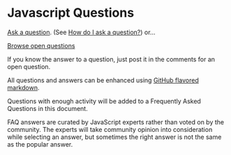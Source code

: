 Javascript Questions
====================

[Ask a question](https://github.com/learn-javascript-courses/javascript-questions/issues/new). (See [How do I ask a question?](https://github.com/learn-javascript-courses/javascript-questions/issues/1)) or...

[Browse open questions](https://github.com/learn-javascript-courses/javascript-questions/issues)

If you know the answer to a question, just post it in the comments for an open question.

All questions and answers can be enhanced using [GitHub flavored markdown](https://help.github.com/articles/github-flavored-markdown).

Questions with enough activity will be added to a Frequently Asked Questions in this document.

FAQ answers are curated by JavaScript experts rather than voted on by the community. The experts will take community opinion into consideration while selecting an answer, but sometimes the right answer is not the same as the popular answer.

